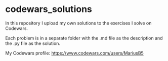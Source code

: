 # codewars_solutions

In this repository I upload my own solutions to the exercises I solve on Codewars.

Each problem is in a separate folder with the .md file as the description and the .py file as the solution.

My Codewars profile: <https://www.codewars.com/users/MariusB5>
